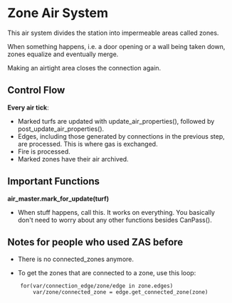 # Zone Air System

This air system divides the station into impermeable areas called zones.

When something happens, i.e. a door opening or a wall being taken down, zones equalize and eventually merge.

Making an airtight area closes the connection again.

## Control Flow

**Every air tick**:

- Marked turfs are updated with update_air_properties(), followed by post_update_air_properties().
- Edges, including those generated by connections in the previous step, are processed. This is where gas is exchanged.
- Fire is processed.
- Marked zones have their air archived.

## Important Functions

**air_master.mark_for_update(turf)**
- When stuff happens, call this. It works on everything. You basically don't need to worry about any other functions besides CanPass().

## Notes for people who used ZAS before

- There is no connected_zones anymore.

- To get the zones that are connected to a zone, use this loop:

```
	for(var/connection_edge/zone/edge in zone.edges)
		var/zone/connected_zone = edge.get_connected_zone(zone)
```
